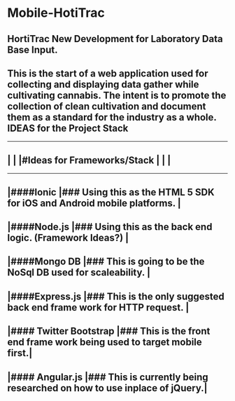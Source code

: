# Mobile-HotiTrac
HortiTrac 
New Development for Laboratory Data Base Input.
--------------------------------------------------
This is the start of a web application used for collecting and displaying data gather while cultivating cannabis.
The intent is to promote the collection of clean cultivation and document them as a standard for the industry as a whole.
IDEAS for the Project Stack
-------------------------------------------------------------------------------------------------
-------------------------------------------------------------------------------------------------
|                                                                                               |
|#Ideas for Frameworks/Stack                                                                   |
|                                                                                               |
-------------------------------------------------------------------------------------------------
-------------------------------------------------------------------------------------------------
|####Ionic              |### Using this as the HTML 5 SDK for iOS and Android mobile platforms. |
-------------------------------------------------------------------------------------------------
|####Node.js            |### Using this as the back end logic. (Framework Ideas?)               |
-------------------------------------------------------------------------------------------------
|####Mongo DB           |### This is going to be the NoSql DB used for scaleability.            |
-------------------------------------------------------------------------------------------------
|####Express.js         |### This is the only suggested back end frame work for HTTP request.   |
-------------------------------------------------------------------------------------------------
|#### Twitter Bootstrap |### This is the front end frame work being used to target mobile first.|
-------------------------------------------------------------------------------------------------
|#### Angular.js        |### This is currently being researched on how to use inplace of jQuery.|
-------------------------------------------------------------------------------------------------
